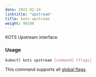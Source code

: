 ```yaml
---
date: 2022-02-24
linktitle: "upstream"
title: kots upstream
weight: 90180
---
```


KOTS Upstream interface.

### Usage
```bash
kubectl kots upstream [command] [flags]
```

This command supports all [global flags](/kots-cli/global-flags/).
